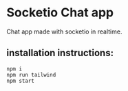 # Socketio Chat app

Chat app made with socketio in realtime.

## installation instructions:
```
npm i
npm run tailwind
npm start
```



